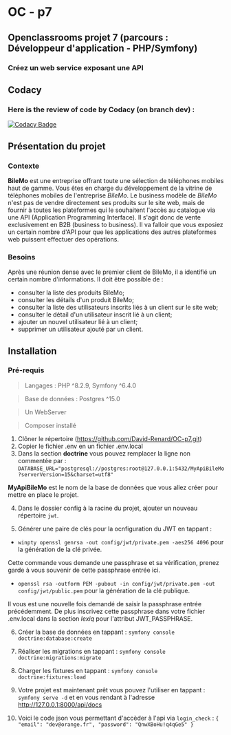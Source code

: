 # OC - p7

## Openclassrooms projet 7 (parcours : Développeur d'application - PHP/Symfony)

### Créez un web service exposant une API

## Codacy
### Here is the review of code by Codacy (on branch dev) :
[![Codacy Badge](https://app.codacy.com/project/badge/Grade/b633a86fb7c94242987df46f23d6dc95)](https://app.codacy.com/gh/David-Renard/OC-p7/dashboard?utm_source=gh&utm_medium=referral&utm_content=&utm_campaign=Badge_grade)

## Présentation du projet
### Contexte
__BileMo__ est une entreprise offrant toute une sélection de téléphones mobiles haut de gamme. Vous êtes en charge du 
développement de la vitrine de téléphones mobiles de l'entreprise _BileMo_. Le business modèle de _BileMo_ n'est pas de 
vendre directement ses produits sur le site web, mais de fournir à toutes les plateformes qui le souhaitent l'accès au 
catalogue via une API (Application Programming Interface). Il s'agit donc de vente exclusivement en B2B (business to 
business).
Il va falloir que vous exposiez un certain nombre d'API pour que les applications des autres plateformes web puissent 
effectuer des opérations.

### Besoins
Après une réunion dense avec le premier client de BileMo, il a identifié un certain nombre d'informations. Il doit être 
possible de :
*   consulter la liste des produits BileMo;
*   consulter les détails d'un produit BileMo;
*   consulter la liste des utilisateurs inscrits liés à un client sur le site web;
*   consulter le détail d'un utilisateur inscrit lié à un client;
*   ajouter un nouvel utilisateur lié à un client;
*   supprimer un utilisateur ajouté par un client.

## Installation
### Pré-requis
> Langages : PHP ^8.2.9, Symfony ^6.4.0

> Base de données : Postgres ^15.0

> Un WebServer

> Composer installé

1. Clôner le répertoire (https://github.com/David-Renard/OC-p7.git)
2. Copier le fichier .env en un fichier .env.local
3. Dans la section __doctrine__ vous pouvez remplacer la ligne non commentée par :
`DATABASE_URL="postgresql://postgres:root@127.0.0.1:5432/MyApiBileMo?serverVersion=15&charset=utf8"`

__MyApiBileMo__ est le nom de la base de données que vous allez créer pour mettre en place le projet.

4. Dans le dossier config à la racine du projet, ajouter un nouveau répertoire `jwt`.

5. Générer une paire de clés pour la ocnfiguration du JWT en tappant :

* `winpty openssl genrsa -out config/jwt/private.pem -aes256 4096`
pour la génération de la clé privée. 

Cette commande vous demande une passphrase et sa vérification, prenez garde à vous souvenir de cette passphrase entrée 
ici.
* `openssl rsa -outform PEM -pubout -in config/jwt/private.pem -out config/jwt/public.pem` pour la génération de la clé 
publique.

Il vous est une nouvelle fois demandé de saisir la passphrase entrée précédemment.
De plus inscrivez cette passphrase dans votre fichier .env.local dans la section _lexiq_ pour l'attribut JWT_PASSPHRASE.
 
6. Créer la base de données en tappant : `symfony console doctrine:database:create`
 
7. Réaliser les migrations en tappant : `symfony console doctrine:migrations:migrate`
  
8. Charger les fixtures en tappant : `symfony console doctrine:fixtures:load`

9. Votre projet est maintenant prêt vous pouvez l'utiliser en tappant : `symfony serve -d` et en vous rendant à 
l'adresse http://127.0.0.1:8000/api/docs
10. Voici le code json vous permettant d'accèder à l'api via `login_check` :
    `{
    "email": "dev@orange.fr",
    "password": "QnwXBoHu!q4qGe5"
    }`
